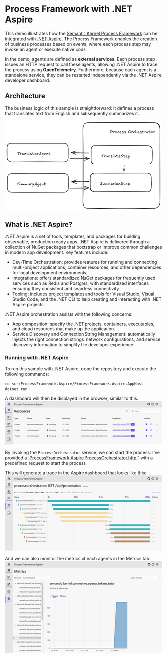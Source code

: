 # Process Framework with .NET Aspire

This demo illustrates how the [Semantic Kernel Process Framework](https://learn.microsoft.com/semantic-kernel/overview) can be integrated with [.NET Aspire](https://learn.microsoft.com/dotnet/aspire/get-started/aspire-overview). The Process Framework enables the creation of business processes based on events, where each process step may invoke an agent or execute native code.

In the demo, agents are defined as **external services**. Each process step issues an HTTP request to call these agents, allowing .NET Aspire to trace the process using **OpenTelemetry**. Furthermore, because each agent is a standalone service, they can be restarted independently via the .NET Aspire developer dashboard.

## Architecture

The business logic of this sample is straightforward: it defines a process that translates text from English and subsequently summarizes it.

![Architecture Diagram](./docs/architecture.png)

## What is .NET Aspire?

.NET Aspire is a set of tools, templates, and packages for building observable, production ready apps. .NET Aspire is delivered through a collection of NuGet packages that bootstrap or improve common challenges in modern app development.
Key features include:

- Dev-Time Orchestration: provides features for running and connecting multi-project applications, container resources, and other dependencies for local development environments.
- Integrations: offers standardized NuGet packages for frequently used services such as Redis and Postgres, with standardized interfaces ensuring they consistent and seamless connectivity.
- Tooling: includes project templates and tools for Visual Studio, Visual Studio Code, and the .NET CLI to help creating and interacting with .NET Aspire projects.

.NET Aspire orchestration assists with the following concerns:

- App composition: specify the .NET projects, containers, executables, and cloud resources that make up the application.
- Service Discovery and Connection String Management: automatically injects the right connection strings, network configurations, and service discovery information to simplify the developer experience.

### Running with .NET Aspire

To run this sample with .NET Aspire, clone the repository and execute the following commands:

```bash
cd scr/ProcessFramework.Aspire/ProcessFramework.Aspire.AppHost
dotnet run
```

A dashboard will then be displayed in the browser, similar to this:
![Aspire Dashboard](./docs/aspire-dashboard.png)

By invoking the `ProcessOrchestrator` service, we can start the process. I've provided a [`ProcessFramework.Aspire.ProcessOrchestrator.http``](./ProcessFramework.Aspire/ProcessFramework.Aspire.ProcessOrchestrator/ProcessFramework.Aspire.ProcessOrchestrator.http) with a predefined request to start the process.

This will generate a trace in the Aspire dashboard that looks like this:
![Aspire Trace](./docs/aspire-traces.png)

And we can also monitor the metrics of each agents in the Metrics tab:
![Aspire Metrics](./docs/aspire-metrics.png)